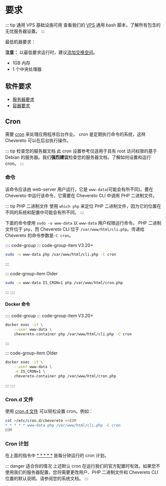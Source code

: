 # 要求

::: tip 通用 VPS 基础设施可用
查看我们的 [VPS](https://github.com/chevereto/vps) 通用 bash 脚本，了解所有包含的无忧服务器设置。
:::

最低机器要求：

**注意：** 以最低要求运行时，建议[添加交换空间](https://www.digitalocean.com/community/tutorials/how-to-add-swap-space-on-ubuntu-20-04)。

* 1GB 内存
* 1 个中央处理器

## 软件要求

* [服务器要求](../server/requirements.md)
* [容器要求](../container/requirements.md)

## Cron

需要 [cron](https://en.wikipedia.org/wiki/Cron) 来处理应用程序后台作业。 cron 是定期执行命令的系统，这样 Chevereto 可以在后台执行操作。

::: tip 检查您的服务器文档
此 cron 设置参考仅适用于具有 root 访问权限的基于 Debian 的服务器。我们**强烈建议**检查您的服务器文档，了解如何设置和运行 cron。
:::

### 命令

该命令应该由 web-server 用户运行，它是 `www-data`(可能会有所不同)。要在 Chevereto 中运行该命令，它需要在 Chevereto CLI 中调用 PHP 二进制文件。

::: tip PHP 二进制文件
使用 `which php` 来定位 PHP 二进制文件，因为它的位置在不同的系统和配置中可能会有所不同。
:::

下面的命令使用 `sudo -u www-data` 以 `www-data` 用户权限运行命令。 PHP 二进制文件位于 `php`，而 Chevereto CLI 位于 `/var/www/html/cli.php`。传递给 Chevereto 的命令参数是`-C cron`。

:::: code-group
::: code-group-item V3.20+

```sh
sudo -u www-data php /var/www/html/cli.php -C cron
```

:::

::: code-group-item Older

```sh
sudo -u www-data IS_CRON=1 php /var/www/html/cron.php
```

:::
::::

#### Docker 命令

:::: code-group
::: code-group-item V3.20+

```sh
docker exec -it \
    --user www-data \
    chevereto-container php /var/www/html/cli.php -C cron
```

:::

::: code-group-item Older

```sh
docker exec -it \
    --user www-data \
    -e IS_CRON=1 \
    chevereto-container php /var/www/html/cron.php
```

:::
::::

### Cron.d 文件

使用 [cron.d 文件](https://manpages.debian.org/stretch/cron/cron.8) 可以轻松设置 cron。例如：

```sh
cat >/etc/cron.d/chevereto <<EOM
* * * * * www-data php /var/www/html/cli.php -C cron
EOM
```

### Cron 计划

在上面的指令中 [* * * * *](https://crontab.guru/#*_*_*_*_*) 是每分钟运行的 cron 计划。

::: danger 适合你的情况
上述默认 cron 在运行我们的官方配置时有效。如果您不使用我们的服务器配置，您将需要更改用户、PHP 二进制文件和 Chevereto CLI 位置的默认说明。请参阅您的系统文档。
:::

